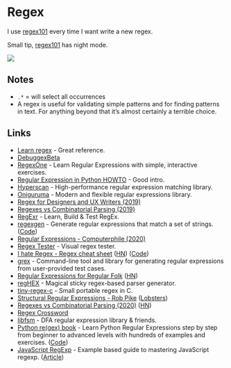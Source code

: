 # Regex

I use [regex101](https://regex101.com) every time I want write a new regex.

Small tip, [regex101](https://regex101.com) has night mode.

![](https://i.imgur.com/ZVm6HVX.png)

## Notes

* `.*` = will select all occurrences
* A regex is useful for validating simple patterns and for finding patterns in text. For anything beyond that it’s almost certainly a terrible choice.

## Links

* [Learn regex](https://github.com/zeeshanu/learn-regex) - Great reference.
* [DebuggexBeta](https://debuggex.com/)
* [RegexOne](https://regexone.com/) - Learn Regular Expressions with simple, interactive exercises.
* [Regular Expression in Python HOWTO](https://docs.python.org/3.8/howto/regex.html#regex-howto) - Good intro.
* [Hyperscan](https://github.com/intel/hyperscan) - High-performance regular expression matching library.
* [Oniguruma](https://github.com/kkos/oniguruma) - Modern and flexible regular expressions library.
* [Regex for Designers and UX Writers \(2019\)](https://daneden.me/2019/11/23/regex-for-designers-and-writers/)
* [Regexes vs Combinatorial Parsing \(2019\)](http://khanlou.com/2019/12/regex-vs-combinatorial-parsing/)
* [RegExr](https://regexr.com/) - Learn, Build & Test RegEx.
* [regexgen](https://npm.runkit.com/regexgen) - Generate regular expressions that match a set of strings. \([Code](https://github.com/devongovett/regexgen)\)
* [Regular Expressions - Computerphile \(2020\)](https://www.youtube.com/watch?v=528Jc3q86F8)
* [Regex Tester](https://extendsclass.com/regex-tester.html) - Visual regex tester.
* [I hate Regex - Regex cheat sheet](https://ihateregex.io/) \([HN](https://news.ycombinator.com/item?id=22200584)\) \([Code](https://github.com/geongeorge/i-hate-regex)\)
* [grex](https://github.com/pemistahl/grex) - Command-line tool and library for generating regular expressions from user-provided test cases.
* [Regular Expressions for Regular Folk](https://refrf.shreyasminocha.me/) \([HN](https://news.ycombinator.com/item?id=23042079)\)
* [regHEX](https://github.com/kitten/reghex) - Magical sticky regex-based parser generator.
* [tiny-regex-c](https://github.com/kokke/tiny-regex-c) - Small portable regex in C.
* [Structural Regular Expressions - Rob Pike](http://doc.cat-v.org/bell_labs/structural_regexps/se.pdf) \([Lobsters](https://lobste.rs/s/1aocan/structural_regular_expressions_1987)\)
* [Regexes vs Combinatorial Parsing \(2020\)](https://khanlou.com/2019/12/regex-vs-combinatorial-parsing/) \([HN](https://news.ycombinator.com/item?id=23331499)\)
* [Regex Crossword](https://regexcrossword.com/)
* [libfsm](https://github.com/katef/libfsm) - DFA regular expression library & friends.
* [Python re\(gex\) book](https://leanpub.com/py_regex) - Learn Python Regular Expressions step by step from beginner to advanced levels with hundreds of examples and exercises. \([Code](https://github.com/learnbyexample/py_regular_expressions)\)
* [JavaScript RegExp](https://github.com/learnbyexample/learn_js_regexp) - Example based guide to mastering JavaScript regexp. \([Article](https://learnbyexample.github.io/cheatsheet/javascript/javascript-regexp-cheatsheet/)\)

